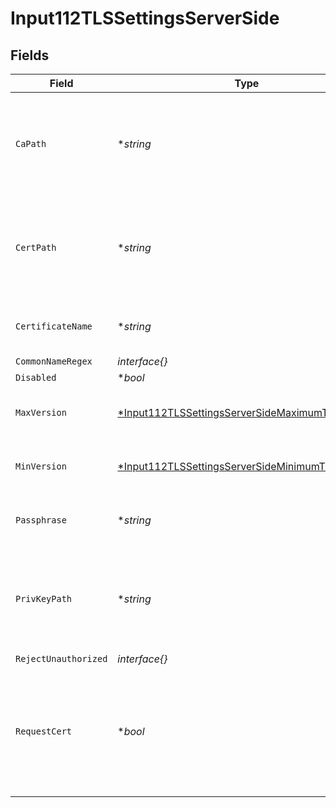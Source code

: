 # Input112TLSSettingsServerSide


## Fields

| Field                                                                                                                    | Type                                                                                                                     | Required                                                                                                                 | Description                                                                                                              |
| ------------------------------------------------------------------------------------------------------------------------ | ------------------------------------------------------------------------------------------------------------------------ | ------------------------------------------------------------------------------------------------------------------------ | ------------------------------------------------------------------------------------------------------------------------ |
| `CaPath`                                                                                                                 | **string*                                                                                                                | :heavy_minus_sign:                                                                                                       | Path on server containing CA certificates to use. PEM format. Can reference $ENV_VARS.                                   |
| `CertPath`                                                                                                               | **string*                                                                                                                | :heavy_minus_sign:                                                                                                       | Path on server containing certificates to use. PEM format. Can reference $ENV_VARS.                                      |
| `CertificateName`                                                                                                        | **string*                                                                                                                | :heavy_minus_sign:                                                                                                       | The name of the predefined certificate.                                                                                  |
| `CommonNameRegex`                                                                                                        | *interface{}*                                                                                                            | :heavy_minus_sign:                                                                                                       | N/A                                                                                                                      |
| `Disabled`                                                                                                               | **bool*                                                                                                                  | :heavy_minus_sign:                                                                                                       | N/A                                                                                                                      |
| `MaxVersion`                                                                                                             | [*Input112TLSSettingsServerSideMaximumTLSVersion](../../models/shared/input112tlssettingsserversidemaximumtlsversion.md) | :heavy_minus_sign:                                                                                                       | Maximum TLS version to accept from connections.                                                                          |
| `MinVersion`                                                                                                             | [*Input112TLSSettingsServerSideMinimumTLSVersion](../../models/shared/input112tlssettingsserversideminimumtlsversion.md) | :heavy_minus_sign:                                                                                                       | Minimum TLS version to accept from connections.                                                                          |
| `Passphrase`                                                                                                             | **string*                                                                                                                | :heavy_minus_sign:                                                                                                       | Passphrase to use to decrypt private key.                                                                                |
| `PrivKeyPath`                                                                                                            | **string*                                                                                                                | :heavy_minus_sign:                                                                                                       | Path on server containing the private key to use. PEM format. Can reference $ENV_VARS.                                   |
| `RejectUnauthorized`                                                                                                     | *interface{}*                                                                                                            | :heavy_minus_sign:                                                                                                       | N/A                                                                                                                      |
| `RequestCert`                                                                                                            | **bool*                                                                                                                  | :heavy_minus_sign:                                                                                                       | Whether to require clients to present their certificates. Used to perform client authentication using SSL certs.         |
